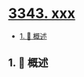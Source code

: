 # [3343. xxx](https://github.com/Tdahuyou/TNotes.leetcode/tree/main/notes/3343.%20xxx)

<!-- region:toc -->

- [1. 📝 概述](#1--概述)

<!-- endregion:toc -->

## 1. 📝 概述
